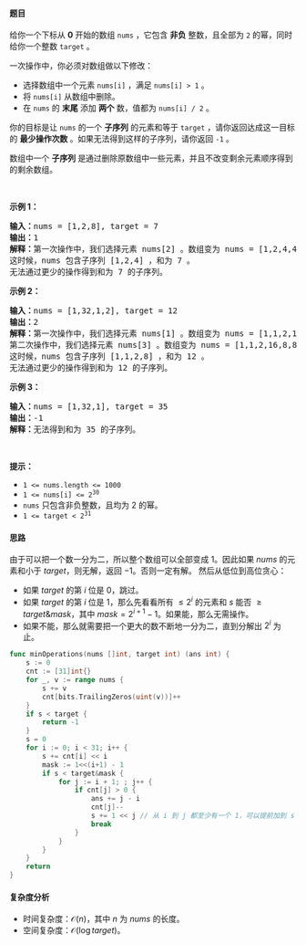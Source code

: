 #### 题目

<p>给你一个下标从 <strong>0</strong> 开始的数组 <code>nums</code> ，它包含 <strong>非负</strong> 整数，且全部为 <code>2</code> 的幂，同时给你一个整数 <code>target</code> 。</p>

<p>一次操作中，你必须对数组做以下修改：</p>

<ul>
	<li>选择数组中一个元素 <code>nums[i]</code> ，满足 <code>nums[i] > 1</code> 。</li>
	<li>将 <code>nums[i]</code> 从数组中删除。</li>
	<li>在 <code>nums</code> 的 <strong>末尾</strong> 添加 <strong>两个</strong> 数，值都为 <code>nums[i] / 2</code> 。</li>
</ul>

<p>你的目标是让 <code>nums</code> 的一个 <strong>子序列</strong> 的元素和等于 <code>target</code> ，请你返回达成这一目标的 <strong>最少操作次数</strong> 。如果无法得到这样的子序列，请你返回 <code>-1</code> 。</p>

<p>数组中一个 <strong>子序列</strong> 是通过删除原数组中一些元素，并且不改变剩余元素顺序得到的剩余数组。</p>

<p> </p>

<p><strong class="example">示例 1：</strong></p>

<pre><b>输入：</b>nums = [1,2,8], target = 7
<b>输出：</b>1
<b>解释：</b>第一次操作中，我们选择元素 nums[2] 。数组变为 nums = [1,2,4,4] 。
这时候，nums 包含子序列 [1,2,4] ，和为 7 。
无法通过更少的操作得到和为 7 的子序列。
</pre>

<p><strong class="example">示例 2：</strong></p>

<pre><b>输入：</b>nums = [1,32,1,2], target = 12
<b>输出：</b>2
<b>解释：</b>第一次操作中，我们选择元素 nums[1] 。数组变为 nums = [1,1,2,16,16] 。
第二次操作中，我们选择元素 nums[3] 。数组变为 nums = [1,1,2,16,8,8] 。
这时候，nums 包含子序列 [1,1,2,8] ，和为 12 。
无法通过更少的操作得到和为 12 的子序列。</pre>

<p><strong class="example">示例 3：</strong></p>

<pre><b>输入：</b>nums = [1,32,1], target = 35
<b>输出：</b>-1
<b>解释：</b>无法得到和为 35 的子序列。
</pre>

<p> </p>

<p><strong>提示：</strong></p>

<ul>
	<li><code>1 <= nums.length <= 1000</code></li>
	<li><code>1 <= nums[i] <= 2<sup>30</sup></code></li>
	<li><code>nums</code> 只包含非负整数，且均为 2 的幂。</li>
	<li><code>1 <= target < 2<sup>31</sup></code></li>
</ul>

#### 思路

由于可以把一个数一分为二，所以整个数组可以全部变成 $1$。因此如果 $\textit{nums}$ 的元素和小于 $\textit{target}$，则无解，返回 $-1$。否则一定有解。
然后从低位到高位贪心：

- 如果 $\textit{target}$ 的第 $i$ 位是 $0$，跳过。
- 如果 $\textit{target}$ 的第 $i$ 位是 $1$，那么先看看所有 $\le 2^i$ 的元素和 $s$ 能否 $\ge \textit{target}\&  \textit{mask}$，其中 $\textit{mask}=2^{i+1}-1$。如果能，那么无需操作。
- 如果不能，那么就需要把一个更大的数不断地一分为二，直到分解出 $2^i$ 为止。

```go  
func minOperations(nums []int, target int) (ans int) {
	s := 0
	cnt := [31]int{}
	for _, v := range nums {
		s += v
		cnt[bits.TrailingZeros(uint(v))]++
	}
	if s < target {
		return -1
	}
	s = 0
	for i := 0; i < 31; i++ {
		s += cnt[i] << i
		mask := 1<<(i+1) - 1
		if s < target&mask {
			for j := i + 1; ; j++ {
				if cnt[j] > 0 {
					ans += j - i
					cnt[j]--
					s += 1 << j // 从 i 到 j 都至少有一个 1，可以提前加到 s 中
					break
				}
			}
		}
	}
	return
}
```

#### 复杂度分析

- 时间复杂度：$\mathcal{O}(n)$，其中 $n$ 为 $\textit{nums}$ 的长度。
- 空间复杂度：$\mathcal{O}(\log \textit{target})$。
